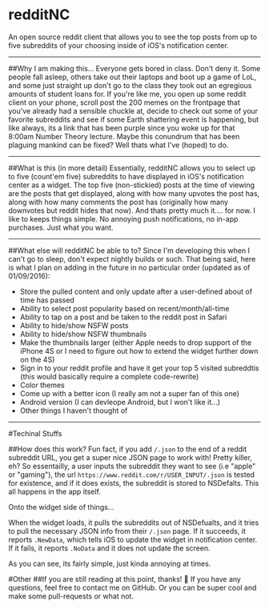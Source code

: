 # redditNC
An open source reddit client that allows you to see the top posts from up to five subreddits of your choosing inside of iOS's notification center.

---

##Why I am making this...
Everyone gets bored in class. Don't deny it. Some people fall asleep, others take out their laptops and boot up a game of LoL, and some just straight up don't go to the class they took out an egregious amounts of student loans for. If you're like me, you open up some reddit client on your phone, scroll post the 200 memes on the frontpage that you've already had a sensible chuckle at, decide to check out some of your favorite subreddits and see if some Earth shattering event is happening, but like always, its a link that has been purple since you woke up for that 8:00am Number Theory lecture. Maybe this conundrum that has been plaguing mankind can be fixed? Well thats what I've (hoped) to do.

---

##What is this (in more detail)
Essentially, redditNC allows you to select up to five (count'em five) subreddits to have displayed in iOS's notification center as a widget. The top five (non-stickied) posts at the time of viewing are the posts that get displayed, along with how many upvotes the post has, along with how many comments the post has (originally how many downvotes but reddit hides that now). And thats pretty much it.... for now. I like to keeps things simple. No annoying push notifications, no in-app purchases. Just what you want. 

---
##What else will redditNC be able to to?
Since I'm developing this when I can't go to sleep, don't expect nightly builds or such. That being said, here is what I plan on adding in the future in no particular order (updated as of 01/09/2016):

  - Store the pulled content and only update after a user-defined about of time has passed
  - Ability to select post popularity based on recent/month/all-time
  - Ability to tap on a post and be taken to the reddit post in Safari
  - Ability to hide/show NSFW posts
  - Ability to hide/show NSFW thumbnails
  - Make the thumbnails larger (either Apple needs to drop support of the iPhone 4S or I need to figure out how to extend the widget further down on the 4S)
  - Sign in to your reddit profile and have it get your top 5 visited subreddtis (this would basically require a complete code-rewrite)
  - Color themes
  - Come up with a better icon (I really am not a super fan of this one)
  - Android version (I can devleope Android, but I won't like it...)
  - Other things I haven't thought of

---
#Techinal Stuffs

##How does this work?
Fun fact, if you add ```/.json``` to the end of a reddit subreddit URL, you get a super nice JSON page to work with! Pretty killer, eh? So essentailly, a user inputs the subreddit they want to see (i.e "apple" or "gaming"), the url ```https://www.reddit.com/r/USER_INPUT/.json``` is tested for existence, and if it does exists, the subreddit is stored to NSDefalts. This all happens in the app itself.

Onto the widget side of things...

When the widget loads, it pulls the subreddits out of NSDefualts, and it tries to pull the necessary JSON info from their ```/.json``` page. If it succeeds, it reports ```.NewData```, which tells iOS to update the widget in notification center. If it fails, it reports ```.NoData``` and it does not update the screen.

As you can see, its fairly simple, just kinda annoying at times. 

#Other
##If you are still reading at this point, thanks! 🍻 If you have any questions, feel free to contact me on GitHub. Or you can be super cool and make some pull-requests or what not.
  
